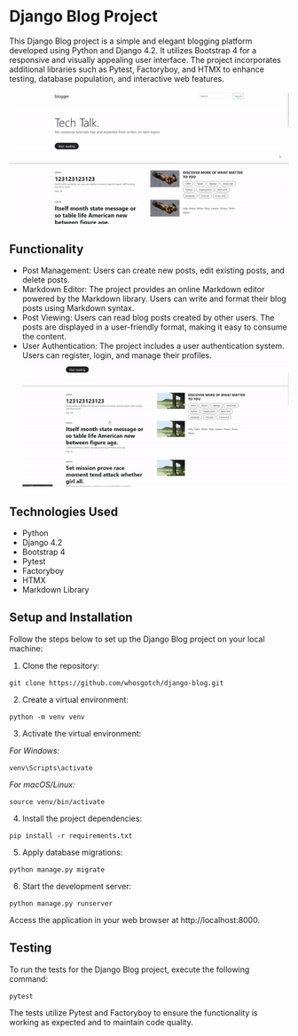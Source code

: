 # Django Blog Project

This Django Blog project is a simple and elegant blogging platform developed using Python and Django 4.2. It utilizes Bootstrap 4 for a responsive and visually appealing user interface. The project incorporates additional libraries such as Pytest, Factoryboy, and HTMX to enhance testing, database population, and interactive web features.

![Index page screenshot](gitreadme/index.gif)

## Functionality

- Post Management: Users can create new posts, edit existing posts, and delete posts.
- Markdown Editor: The project provides an online Markdown editor powered by the Markdown library. Users can write and format their blog posts using Markdown syntax.
- Post Viewing: Users can read blog posts created by other users. The posts are displayed in a user-friendly format, making it easy to consume the content.
- User Authentication: The project includes a user authentication system. Users can register, login, and manage their profiles.
![Post page screenshot](gitreadme/post.gif)

## Technologies Used

- Python
- Django 4.2
- Bootstrap 4
- Pytest
- Factoryboy
- HTMX
- Markdown Library

## Setup and Installation

Follow the steps below to set up the Django Blog project on your local machine:

1. Clone the repository:

```
git clone https://github.com/whosgotch/django-blog.git
```

2. Create a virtual environment:

```
python -m venv venv
```

3. Activate the virtual environment:

*For Windows:*

```
venv\Scripts\activate
```

*For macOS/Linux:*

```
source venv/bin/activate
```

4. Install the project dependencies:

```
pip install -r requirements.txt
```

5. Apply database migrations:

```
python manage.py migrate
```

6. Start the development server:

```
python manage.py runserver
```

Access the application in your web browser at http://localhost:8000.

## Testing

To run the tests for the Django Blog project, execute the following command:

```
pytest
```

The tests utilize Pytest and Factoryboy to ensure the functionality is working as expected and to maintain code quality.

